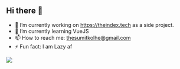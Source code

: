 ## Hi there 👋

- 🔭 I’m currently working on https://theindex.tech as a side project.
- 🌱 I’m currently learning VueJS
- 📫 How to reach me: thesumitkolhe@gmail.com
- ⚡ Fun fact: I am Lazy af


<img src="https://github-readme-stats.vercel.app/api?username=sumitkolhe&&show_icons=true&title_color=ffffff&icon_color=f55555&text_color=000000">
